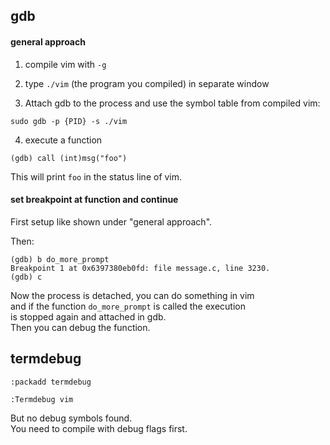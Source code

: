 ## gdb

#### general approach

1. compile vim with `-g`

2. type `./vim` (the program you compiled) in separate window

3. Attach gdb to the process and use the symbol table from compiled vim:
```
sudo gdb -p {PID} -s ./vim
```

4. execute a function
```
(gdb) call (int)msg("foo")
```
This will print `foo` in the status line of vim.

#### set breakpoint at function and continue

First setup like shown under "general approach".

Then:
```
(gdb) b do_more_prompt
Breakpoint 1 at 0x6397380eb0fd: file message.c, line 3230.
(gdb) c
```
Now the process is detached, you can do something in vim \
and if the function `do_more_prompt` is called the execution \
is stopped again and attached in gdb.\
Then you can debug the function.

## termdebug

```
:packadd termdebug
```

```
:Termdebug vim
```

But no debug symbols found.\
You need to compile with debug flags first.

